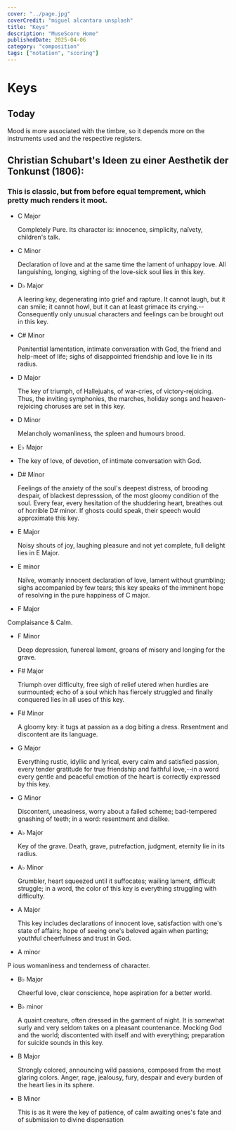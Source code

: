 ```yaml
---
cover: "../page.jpg"
coverCredit: "miguel alcantara unsplash"
title: "Keys"
description: "MuseScore Home"
publishedDate: 2025-04-06
category: "composition"
tags: ["notation", "scoring"]
---
```


# Keys

## Today

Mood is more associated with the timbre, so it depends more on the instruments used and the respective registers.


## Christian Schubart's Ideen zu einer Aesthetik der Tonkunst (1806):

### This is classic, but from before equal temprement, which pretty much renders it moot.

- C Major

    Completely Pure. Its character is: innocence, simplicity, naïvety, children's talk.

- C Minor

    Declaration of love and at the same time the lament of unhappy love. All languishing, longing, sighing of the love-sick soul lies in this key.

- D♭ Major

    A leering key, degenerating into grief and rapture. It cannot laugh, but it can smile; it cannot howl, but it can at least grimace its crying.--Consequently only unusual characters and feelings can be brought out in this key.

- C# Minor

    Penitential lamentation, intimate conversation with God, the friend and help-meet of life; sighs of disappointed friendship and love lie in its radius.

- D Major

    The key of triumph, of Hallejuahs, of war-cries, of victory-rejoicing. Thus, the inviting symphonies, the marches, holiday songs and heaven-rejoicing choruses are set in this key.

- D Minor

    Melancholy womanliness, the spleen and humours brood.

- E♭ Major

- The key of love, of devotion, of intimate conversation with God.

- D# Minor

    Feelings of the anxiety of the soul's deepest distress, of brooding despair, of blackest depresssion, of the most gloomy condition of the soul. Every fear, every hesitation of the shuddering heart, breathes out of horrible D# minor. If ghosts could speak, their speech would approximate this key.

- E Major

    Noisy shouts of joy, laughing pleasure and not yet complete, full delight lies in E Major.

- E minor

    Naïve, womanly innocent declaration of love, lament without grumbling; sighs accompanied by few tears; this key speaks of the imminent hope of resolving in the pure happiness of C major. 

- F Major

Complaisance & Calm.

- F Minor

    Deep depression, funereal lament, groans of misery and longing for the grave.

- F# Major

    Triumph over difficulty, free sigh of relief utered when hurdles are surmounted; echo of a soul which has fiercely struggled and finally conquered lies in all uses of this key.

- F# Minor

    A gloomy key: it tugs at passion as a dog biting a dress. Resentment and discontent are its language.

- G Major

    Everything rustic, idyllic and lyrical, every calm and satisfied passion, every tender gratitude for true friendship and faithful love,--in a word every gentle and peaceful emotion of the heart is correctly expressed by this key.

- G Minor 

    Discontent, uneasiness, worry about a failed scheme; bad-tempered gnashing of teeth; in a word: resentment and dislike.

- A♭ Major

    Key of the grave. Death, grave, putrefaction, judgment, eternity lie in its radius.

- A♭ Minor

    Grumbler, heart squeezed until it suffocates; wailing lament, difficult struggle; in a word, the color of this key is everything struggling with difficulty.

- A Major

    This key includes declarations of innocent love, satisfaction with one's state of affairs; hope of seeing one's beloved again when parting; youthful cheerfulness and trust in God.

- A minor

P   ious womanliness and tenderness of character.

- B♭ Major

    Cheerful love, clear conscience, hope aspiration for a better world.

- B♭ minor

    A quaint creature, often dressed in the garment of night. It is somewhat surly and very seldom takes on a pleasant countenance. Mocking God and the world; discontented with itself and with everything; preparation for suicide sounds in this key.

- B Major

    Strongly colored, announcing wild passions, composed from the most glaring colors. Anger, rage, jealousy, fury, despair and every burden of the heart lies in its sphere.

- B Minor

    This is as it were the key of patience, of calm awaiting ones's fate and of submission to divine dispensation